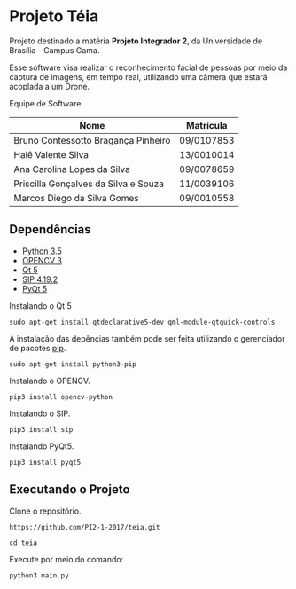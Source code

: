 # Projeto Téia

Projeto destinado a matéria **Projeto Integrador 2**, da Universidade de Brasília - Campus Gama.

Esse software visa realizar o reconhecimento facial de pessoas por meio da captura de imagens, em tempo real, utilizando uma câmera que estará acoplada a um Drone.

Equipe de Software

|Nome|Matrícula|
|----|---------|
|Bruno Contessotto Bragança Pinheiro|09/0107853|
|Halê Valente Silva|13/0010014|
|Ana Carolina Lopes da Silva|09/0078659|
|Priscilla Gonçalves da Silva e Souza|11/0039106|
|Marcos Diego da Silva Gomes|09/0010558|

## Dependências

- [Python 3.5](https://www.python.org/downloads/release/python-350/)
- [OPENCV 3](http://opencv.org/opencv-3-0.html0)
- [Qt 5](https://www.qt.io/)
- [SIP 4.19.2](https://pypi.python.org/pypi/SIP/4.19.2)
- [PyQt 5](https://www.riverbankcomputing.com/software/pyqt/download5)

Instalando o Qt 5

```
sudo apt-get install qtdeclarative5-dev qml-module-qtquick-controls
```

A instalação das depências também pode ser feita utilizando o gerenciador de pacotes [pip](https://pip.pypa.io/en/stable/installing/).

```
sudo apt-get install python3-pip
```

Instalando o OPENCV.

```
pip3 install opencv-python
```

Instalando o SIP.

```
pip3 install sip
```

Instalando PyQt5.

```
pip3 install pyqt5
```

## Executando o Projeto

Clone o repositório.

```
https://github.com/PI2-1-2017/teia.git
```

```
cd teia
```

Execute por meio do comando:

```
python3 main.py
```





